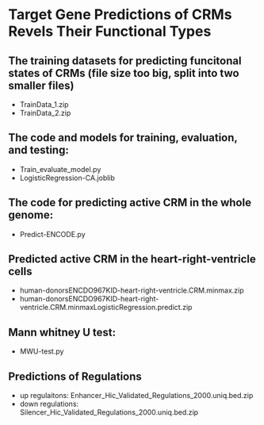 # Target Gene Predictions of CRMs Revels Their Functional Types 
## The training datasets for predicting funcitonal states of CRMs (file size too big, split into two smaller files)
   - TrainData_1.zip
   - TrainData_2.zip 

## The code and models for training, evaluation, and testing:
   - Train_evaluate_model.py
   - LogisticRegression-CA.joblib

## The code for predicting active CRM in the whole genome:
   - Predict-ENCODE.py

## Predicted active CRM in the heart-right-ventricle cells
   - human-donorsENCDO967KID-heart-right-ventricle.CRM.minmax.zip
   - human-donorsENCDO967KID-heart-right-ventricle.CRM.minmaxLogisticRegression.predict.zip

## Mann whitney U test:
   - MWU-test.py

## Predictions of Regulations
   - up regulaitons: Enhancer_Hic_Validated_Regulations_2000.uniq.bed.zip
   - down regulations: Silencer_Hic_Validated_Regulations_2000.uniq.bed.zip
